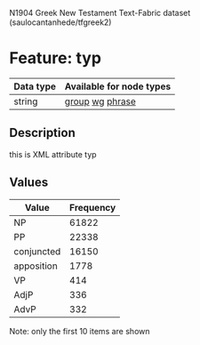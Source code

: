 <p>N1904 Greek New Testament Text-Fabric dataset (saulocantanhede/tfgreek2)</p>

<h1>Feature: typ</h1>

<table>
<thead>
<tr>
  <th>Data type</th>
  <th>Available for node types</th>
</tr>
</thead>
<tbody>
<tr>
  <td>string</td>
  <td><A HREF="featurebynodetype.md#group">group</A> <A HREF="featurebynodetype.md#wg">wg</A> <A HREF="featurebynodetype.md#phrase">phrase</A></td>
</tr>
</tbody>
</table>

<h2>Description</h2>

<p>this is XML attribute typ</p>

<h2>Values</h2>

<table>
<thead>
<tr>
  <th>Value</th>
  <th>Frequency</th>
</tr>
</thead>
<tbody>
<tr>
  <td>NP</td>
  <td>61822</td>
</tr>
<tr>
  <td>PP</td>
  <td>22338</td>
</tr>
<tr>
  <td>conjuncted</td>
  <td>16150</td>
</tr>
<tr>
  <td>apposition</td>
  <td>1778</td>
</tr>
<tr>
  <td>VP</td>
  <td>414</td>
</tr>
<tr>
  <td>AdjP</td>
  <td>336</td>
</tr>
<tr>
  <td>AdvP</td>
  <td>332</td>
</tr>
</tbody>
</table>

<p>Note: only the first 10 items are shown</p>
